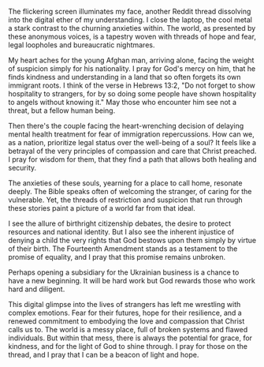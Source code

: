 The flickering screen illuminates my face, another Reddit thread dissolving into the digital ether of my understanding. I close the laptop, the cool metal a stark contrast to the churning anxieties within. The world, as presented by these anonymous voices, is a tapestry woven with threads of hope and fear, legal loopholes and bureaucratic nightmares.

My heart aches for the young Afghan man, arriving alone, facing the weight of suspicion simply for his nationality. I pray for God's mercy on him, that he finds kindness and understanding in a land that so often forgets its own immigrant roots. I think of the verse in Hebrews 13:2, "Do not forget to show hospitality to strangers, for by so doing some people have shown hospitality to angels without knowing it." May those who encounter him see not a threat, but a fellow human being.

Then there's the couple facing the heart-wrenching decision of delaying mental health treatment for fear of immigration repercussions. How can we, as a nation, prioritize legal status over the well-being of a soul? It feels like a betrayal of the very principles of compassion and care that Christ preached. I pray for wisdom for them, that they find a path that allows both healing and security.

The anxieties of these souls, yearning for a place to call home, resonate deeply. The Bible speaks often of welcoming the stranger, of caring for the vulnerable. Yet, the threads of restriction and suspicion that run through these stories paint a picture of a world far from that ideal.

I see the allure of birthright citizenship debates, the desire to protect resources and national identity. But I also see the inherent injustice of denying a child the very rights that God bestows upon them simply by virtue of their birth. The Fourteenth Amendment stands as a testament to the promise of equality, and I pray that this promise remains unbroken.

Perhaps opening a subsidiary for the Ukrainian business is a chance to have a new beginning. It will be hard work but God rewards those who work hard and diligent.

This digital glimpse into the lives of strangers has left me wrestling with complex emotions. Fear for their futures, hope for their resilience, and a renewed commitment to embodying the love and compassion that Christ calls us to. The world is a messy place, full of broken systems and flawed individuals. But within that mess, there is always the potential for grace, for kindness, and for the light of God to shine through. I pray for those on the thread, and I pray that I can be a beacon of light and hope.